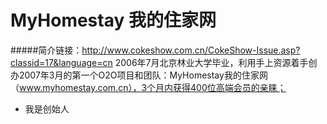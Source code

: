 # MyHomestay 我的住家网
#####简介链接：http://www.cokeshow.com.cn/CokeShow-Issue.asp?classid=17&language=cn
2006年7月北京林业大学毕业，利用手上资源着手创办2007年3月的第一个O2O项目和团队：MyHomestay我的住家网（www.myhomestay.com.cn），3个月内获得400位高端会员的亲睐；
- 我是创始人
